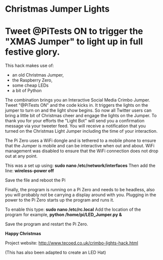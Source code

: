 # Christmas Jumper Lights
# Tweet @PiTests ON to trigger the "XMAS Jumper" to light up in full festive glory.

This hack makes use of:
- an old Christmas Jumper, 
- the Raspberry Zero, 
- some cheap LEDs 
- a bit of Python 

The combination brings you an Interactive Social Media Crimbo Jumper.  Tweet "@PiTests ON" and the code kicks in.  It triggers the lights on the jumper to turn on and the light show begins.  So now all Twitter users can bring a little bit of Christmas cheer and engage the lights on the Jumper.  To thank you for your efforts the "Light Bot" will send you a confirmation message via your tweeter feed. You will receive a notification that you turned on the Christmas Light Jumper including the time of your interaction.

The Pi Zero uses a WiFi dongle and is tethered to a mobile phone to ensure that the Jumper is mobile and can be interactive when out and about.  WiFi management was disabled to ensure that the WiFi connection does not drop out at any point.

This was a set up using:  **sudo nano /etc/network/interfaces**
Then add the line:        **wireless-power off**

Save the file and reboot the Pi

Finally, the program is running on a Pi Zero and needs to be headless, also you will probably not be carrying a display around with you.  Plugging in the power to the Pi Zero starts up the program and runs it. 

To enable this type: **sudo nano /etc/rc.local**
Add the location of the program for example, **python /home/pi/LED_Jumper.py &**

Save the program and restart the Pi Zero.

**Happy Christmas**

Project website: http://www.tecoed.co.uk/crimbo-lights-hack.html

(This has also been adapted to create an LED Hat)

